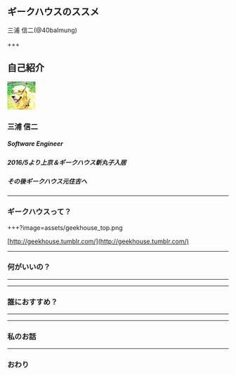 ## ギークハウスのススメ

三浦 信二(@40balmung)

+++

## 自己紹介

![ProfileImage](assets/profile.jpg)

### 三浦 信二
##### Software Engineer
##### 2016/5より上京＆ギークハウス新丸子入居
##### その後ギークハウス元住吉へ


---


### ギークハウスって？

+++?image=assets/geekhouse_top.png

[http://geekhouse.tumblr.com/](http://geekhouse.tumblr.com/)

---


### 何がいいの？


---

---


### 誰におすすめ？


---

---


### 私のお話


---


### おわり

